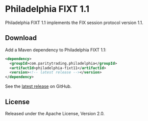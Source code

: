 # Philadelphia FIXT 1.1

Philadelphia FIXT 1.1 implements the FIX session protocol version 1.1.

## Download

Add a Maven dependency to Philadelphia FIXT 1.1:

```xml
<dependency>
  <groupId>com.paritytrading.philadelphia</groupId>
  <artifactId>philadelphia-fixt11</artifactId>
  <version><!-- latest release --></version>
</dependency>
```

See the [latest release][] on GitHub.

  [latest release]: https://github.com/paritytrading/philadelphia/releases/latest

## License

Released under the Apache License, Version 2.0.
